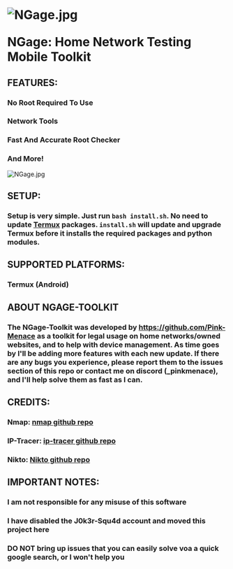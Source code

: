 <h1><img src="https://cdn.discordapp.com/attachments/727396578960343081/815307955499040818/20210226_224824.jpg" alt="NGage.jpg">

NGage: Home Network Testing Mobile Toolkit</img></h1>

## FEATURES:
### No Root Required To Use
### Network Tools
### Fast And Accurate Root Checker
### And More!
<img src="https://cdn.discordapp.com/attachments/727396578960343081/815308419145662544/20210226_224754.jpg" alt="NGage.jpg">

## SETUP:
### Setup is very simple. Just run `bash install.sh`. No need to update [Termux](https://github.com/termux) packages. `install.sh` will update and upgrade Termux before it installs the required packages and python modules.

## SUPPORTED PLATFORMS: 
### Termux (Android)

## ABOUT NGAGE-TOOLKIT
### The NGage-Toolkit was developed by https://github.com/Pink-Menace as a toolkit for legal usage on home networks/owned websites, and to help with device management. As time goes by I'll be adding more features with each new update. If there are any bugs you experience, please report them to the issues section of this repo or contact me on discord (_pinkmenace), and I'll help solve them as fast as I can.

## CREDITS: 
### Nmap: [nmap github repo](https://github.com/nmap/nmap)
### IP-Tracer: [ip-tracer github repo](https://github.com/rajkumardusad/IP-Tracer)
### Nikto: [Nikto github repo](https://github.com/sullo/nikto)

## IMPORTANT NOTES:
### I am not responsible for any misuse of this software
### I have disabled the J0k3r-Squ4d account and moved this project here
### DO NOT bring up issues that you can easily solve voa a quick google search, or I won't help you
